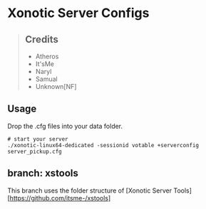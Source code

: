 # Xonotic Server Configs

> ## Credits
>
> - Atheros
> - It'sMe
> - Naryl
> - Samual
> - Unknown[NF]


## Usage

Drop the .cfg files into your data folder.

```
# start your server
./xonotic-linux64-dedicated -sessionid votable +serverconfig server_pickup.cfg
```

## branch: xstools
This branch uses the folder structure of [Xonotic Server Tools][https://github.com/itsme-/xstools]

